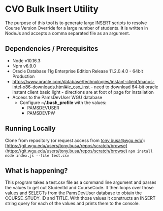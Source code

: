 # CVO Bulk Insert Utility

The purpose of this tool is to generate large INSERT scripts to resolve Course Version Override for a large number of students. It is written in NodeJs and accepts a comma separated file as an argument.


## Dependencies / Prerequisites

 - Node v10.16.3
 - Npm v6.9.0
 - Oracle Database 11g Enterprise Edition Release 11.2.0.4.0 - 64bit Production
 - https://www.oracle.com/database/technologies/instant-client/macos-intel-x86-downloads.html#ic_osx_inst - need to download 64-bit oracle instant client basic light - directions are at foot of page for installation
 - Access to the PamsDevUser WGU database
	 - Configure **~/.bash_profile** with the values:
		 - PAMSDEVUSER
		 - PAMSDEVPW

## Running Locally

Clone from repository (or request access from tony.busa@wgu.edu): [https://git.wgu.edu/users/tony.busa/repos/scratch/browse](https://git.wgu.edu/users/tony.busa/repos/scratch/browse)
```npm install ```
```node index.js --file test.csv```

## What is happening?

This program takes a test.csv file as a command line argument and parses the values to get out StudentId and CourseCode. It then loops over those values and SELECTs from the PamsDevUser database to obtain the COURSE_STUDY_ID and TITLE. With those values it constructs an INSERT string query for each of the values and prints them to the console.

